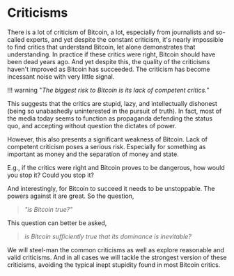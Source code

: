 # Criticisms

There is a lot of criticism of Bitcoin,
 a lot,
 especially from journalists and so-called experts,
 and yet despite the constant criticism, 
 it's nearly impossible 
 to find critics that understand
 Bitcoin, let alone demonstrates
 that understanding.
In practice if these critics were right,
 Bitcoin should have been dead years ago.
And yet despite this, the quality of the criticisms
 haven't improved as Bitcoin has succeeded.
The criticism has become incessant noise with very little signal.



!!! warning "*The biggest risk to Bitcoin is its lack of competent crítics.*"

This suggests
 that the critics are stupid,
 lazy, and intellectually dishonest
 (being so unabashedly uninterested in the pursuit of truth). 
In fact, most of the media today seems to function as
 propaganda defending the status quo, and
 accepting without question the dictates of power.

However,
 this also presents a significant weakness of
 Bitcoin. Lack of competent criticism 
 poses a serious risk. 
Especially for something as important as money
 and the separation of money and state.

E.g., if the critics were right
 and Bitcoin proves to be dangerous,
 how would you stop it?
 Could you stop it?
 
And interestingly, for Bitcoin to succeed
 it needs to be unstoppable. The powers
 against it are great. So the question, 

> *"is Bitcoin true?"*

This question can better be asked,

> *is Bitcoin 
 sufficiently true that its
 dominance is inevitable?*

We will steel-man the
 common criticisms as well as explore
 reasonable and valid criticisms.
And in all cases we will tackle the strongest
 version of these criticisms,
 avoiding the typical inept stupidity
 found in most Bitcoin critics.




